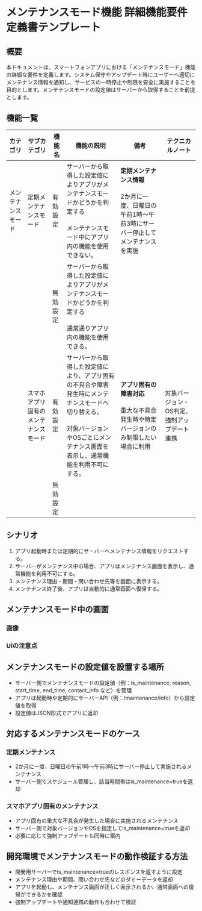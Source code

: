 <!--
このドキュメントは「メンテナンスモード」機能の詳細機能要件定義書のテンプレートです。

【使い方】
- 本テンプレートはメンテナンスモード機能の詳細な要件を整理・共有するためのものです。
- 必要に応じて要件を追加・修正してください。
- 用語や表現の統一、重複の回避に注意してください。

【カラム説明】
| カテゴリ- | サブカテゴリ- | 機能名 | 機能の説明 | 備考 | テクニカルノート |
|-|-|-|-|-|-|
| カテゴリ- | サブカテゴリ- | 機能の名称 | 機能説明 | 補足事項や関連情報 | バリデーションの定義など技術情報 |
-->

# メンテナンスモード機能 詳細機能要件定義書テンプレート

## 概要

<!--
このセクションには、メンテナンスモード機能の目的や背景、利用シーンなどを記載してください。
- 例としてよくある業務要件を記載しています。不要なものは削除し、必要に応じて追加・修正してください。
-->

本ドキュメントは、スマートフォンアプリにおける「メンテナンスモード」機能の詳細な要件を定義します。システム保守やアップデート時にユーザーへ適切にメンテナンス情報を通知し、サービスの一時停止や制限を安全に実施することを目的とします。メンテナンスモードの設定値はサーバーから取得することを前提とします。

## 機能一覧

<!--
このセクションには、メンテナンスモード機能に含まれる主な機能を一覧で記載してください。
- 例としてよくある業務要件を記載しています。不要なものは削除し、必要に応じて追加・修正してください。
-->

<!-- markdownlint-disable MD033 -->

| カテゴリ | サブカテゴリ| 機能名 | 機能の説明 | 備考 | テクニカルノート |
|-|-|-|-|-|-|
| メンテナンスモード | 定期メンテナンスモード | 有効設定 | サーバーから取得した設定値によりアプリがメンテナンスモードかどうかを判定する<br><br>メンテナンスモード中にアプリ内の機能を使用できない。 | **定期メンテナンス情報** <br><br>2か月に一度、日曜日の午前1時～午前3時にサーバー停止してメンテナンスを実施 | |
| | | 無効設定 | サーバーから取得した設定値によりアプリがメンテナンスモードかどうかを判定する<br><br>通常通りアプリ内の機能を使用できる。 | | |
| | スマホアプリ固有のメンテナンスモード | 有効設定 | サーバーから取得した設定値により、アプリ固有の不具合や障害発生時にメンテナンスモードへ切り替える。<br><br>対象バージョンやOSごとにメンテナンス画面を表示し、通常機能を利用不可にする。 | **アプリ固有の障害対応** <br><br>重大な不具合発生時や特定バージョンのみ制限したい場合に利用 | 対象バージョン・OS判定、強制アップデート連携 |
| | | 無効設定 | | | |

<!-- markdownlint-enable MD033 -->

## シナリオ

<!--
このセクションには、メンテナンスモード機能の主な利用シナリオやユーザーフローを記載してください。
- 例としてよくある業務要件を記載しています。不要なものは削除し、必要に応じて追加・修正してください。
-->

1. アプリ起動時または定期的にサーバーへメンテナンス情報をリクエストする。
2. サーバーがメンテナンス中の場合、アプリはメンテナンス画面を表示し、通常機能を利用不可にする。
3. メンテナンス理由・期間・問い合わせ先等を画面に表示する。
4. メンテナンス終了後、アプリは自動的に通常画面へ復帰する。

## メンテナンスモード中の画面

<!--
このセクションには、メンテナンスモード中にアプリで表示する画面の画像やUI例、注意点などを記載してください。
- 例：メンテナンス理由、期間、問い合わせ先、ロゴやイラスト、再試行ボタンの有無など
- ユーザーに分かりやすく、誤解を招かない表現・デザインとすること

サンプル:

### 画像

<img src="maintenance_sample.png" width="300" />

### UIの注意点
- メンテナンス理由・期間・問い合わせ先は必ず明記し、ユーザーが不安にならないようにする
- メンテナンス終了後は自動的に通常画面へ復帰する仕組みを用意する
- 再試行ボタンは連打によるサーバー負荷を避けるため、一定間隔でのみ有効にする
- 色使いや文言は緊急性を煽りすぎず、落ち着いたトーンで統一する
- アクセシビリティ（音声読み上げ対応、十分なコントラストなど）にも配慮する
-->

### 画像

### UIの注意点

## メンテナンスモードの設定値を設置する場所

<!--
このセクションには、メンテナンスモードの設定値をどこで管理・取得するかを記載してください。
- 例としてよくある業務要件を記載しています。不要なものは削除し、必要に応じて追加・修正してください。
-->

- サーバー側でメンテナンスモードの設定値（例：is_maintenance, reason, start_time, end_time, contact_info など）を管理
- アプリは起動時や定期的にサーバーAPI（例：/maintenance/info）から設定値を取得
- 設定値はJSON形式でアプリに返却

## 対応するメンテナンスモードのケース

<!--
このセクションには、想定されるメンテナンスモードのケースを記載してください。
-->

### 定期メンテナンス

- 2か月に一度、日曜日の午前1時～午前3時にサーバー停止して実施されるメンテナンス
- サーバー側でスケジュール管理し、該当時間帯はis_maintenance=trueを返却

### スマホアプリ固有のメンテナンス

- アプリ固有の重大な不具合が発生した場合に実施されるメンテナンス
- サーバー側で対象バージョンやOSを指定してis_maintenance=trueを返却
- 必要に応じて強制アップデートも同時に案内

## 開発環境でメンテナンスモードの動作検証する方法

<!--
このセクションには、開発環境でメンテナンスモードの動作を検証する方法を記載してください。
-->

- 開発用サーバーでis_maintenance=trueのレスポンスを返すように設定
- メンテナンス理由や期間、問い合わせ先などのダミーデータを返却
- アプリを起動し、メンテナンス画面が正しく表示されるか、通常画面への復帰ができるかを確認
- 強制アップデートや通知連携の動作も合わせて検証
